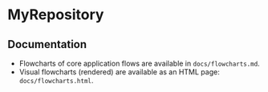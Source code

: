 # MyRepository

## Documentation

- Flowcharts of core application flows are available in `docs/flowcharts.md`.
- Visual flowcharts (rendered) are available as an HTML page: `docs/flowcharts.html`.